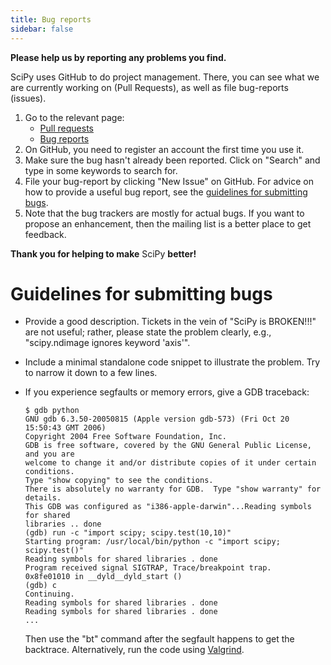 ```yaml
---
title: Bug reports
sidebar: false
---
```


**Please help us by reporting any problems you find.**

SciPy uses GitHub to do project management.
There, you can see what we are currently working on (Pull Requests), as
well as file bug-reports (issues).

1.  Go to the relevant page:
    -   [Pull requests](https://github.com/scipy/scipy/pulls)
    -   [Bug reports](https://github.com/scipy/scipy/issues)
2.  On GitHub, you need to register an account the first time you use
    it.
3.  Make sure the bug hasn\'t already been reported. Click on \"Search\"
    and type in some keywords to search for.
4.  File your bug-report by clicking \"New Issue\" on GitHub. For advice
    on how to provide a useful bug report, see the
    [guidelines for submitting bugs](#guidelines-for-submitting-bugs).
5.  Note that the bug trackers are mostly for actual bugs. If you want
    to propose an enhancement, then the mailing list is a better place
    to get feedback.

**Thank you for helping to make** SciPy **better!**

# Guidelines for submitting bugs

-   Provide a good description. Tickets in the vein of \"SciPy is
    BROKEN!!!\" are not useful; rather, please state the problem
    clearly, e.g., \"scipy.ndimage ignores keyword \'axis\'\".

-   Include a minimal standalone code snippet to illustrate the problem.
    Try to narrow it down to a few lines.

-   If you experience segfaults or memory errors, give a GDB traceback:

        $ gdb python
        GNU gdb 6.3.50-20050815 (Apple version gdb-573) (Fri Oct 20 15:50:43 GMT 2006)
        Copyright 2004 Free Software Foundation, Inc.
        GDB is free software, covered by the GNU General Public License, and you are
        welcome to change it and/or distribute copies of it under certain conditions.
        Type "show copying" to see the conditions.
        There is absolutely no warranty for GDB.  Type "show warranty" for details.
        This GDB was configured as "i386-apple-darwin"...Reading symbols for shared
        libraries .. done
        (gdb) run -c "import scipy; scipy.test(10,10)"
        Starting program: /usr/local/bin/python -c "import scipy; scipy.test()"
        Reading symbols for shared libraries . done
        Program received signal SIGTRAP, Trace/breakpoint trap.
        0x8fe01010 in __dyld__dyld_start ()
        (gdb) c
        Continuing.
        Reading symbols for shared libraries . done
        Reading symbols for shared libraries . done
        ...

    Then use the \"bt\" command after the segfault happens to get the
    backtrace. Alternatively, run the code using
    [Valgrind](http://valgrind.org/).
